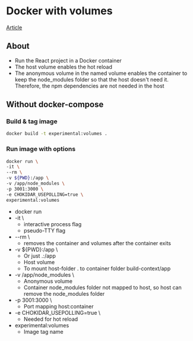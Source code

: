 # Docker with volumes

[Article](https://mherman.org/blog/dockerizing-a-react-app/)

## About

- Run the React project in a Docker container
- The host volume enables the hot reload
- The anonymous volume in the named volume enables the container to keep the node_modules folder so that the host doesn't need it. Therefore, the npm dependencies are not needed in the host

## Without docker-compose

### Build & tag image

```bash
docker build -t experimental:volumes .
```

### Run image with options

```bash
docker run \
-it \
--rm \
-v ${PWD}:/app \
-v /app/node_modules \
-p 3001:3000 \
-e CHOKIDAR_USEPOLLING=true \
experimental:volumes
```

- docker run
- -it \
  - interactive process flag
  - pseudo-TTY flag
- --rm \
  - removes the container and volumes after the container exits
- -v ${PWD}:/app \
  - Or just .:/app
  - Host volume
  - To mount host-folder . to container folder build-context/app
- -v /app/node_modules \
  - Anonymous volume
  - Container node_modules folder not mapped to host, so host can remove the node_modules folder
- -p 3001:3000 \
  - Port mapping host:container
- -e CHOKIDAR_USEPOLLING=true \
  - Needed for hot reload
- experimental:volumes
  - Image tag name
